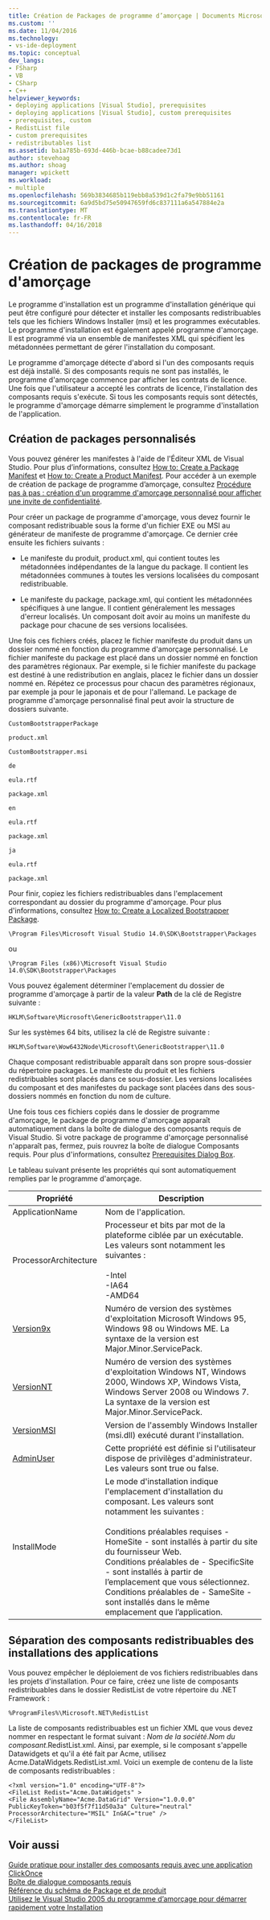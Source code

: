```yaml
---
title: Création de Packages de programme d’amorçage | Documents Microsoft
ms.custom: ''
ms.date: 11/04/2016
ms.technology:
- vs-ide-deployment
ms.topic: conceptual
dev_langs:
- FSharp
- VB
- CSharp
- C++
helpviewer_keywords:
- deploying applications [Visual Studio], prerequisites
- deploying applications [Visual Studio], custom prerequisites
- prerequisites, custom
- RedistList file
- custom prerequisites
- redistributables list
ms.assetid: ba1a785b-693d-446b-bcae-b88cadee73d1
author: stevehoag
ms.author: shoag
manager: wpickett
ms.workload:
- multiple
ms.openlocfilehash: 569b3834685b119ebb8a539d1c2fa79e9bb51161
ms.sourcegitcommit: 6a9d5bd75e50947659fd6c837111a6a547884e2a
ms.translationtype: MT
ms.contentlocale: fr-FR
ms.lasthandoff: 04/16/2018
---
```

# <a name="creating-bootstrapper-packages"></a>Création de packages de programme d'amorçage
Le programme d'installation est un programme d'installation générique qui peut être configuré pour détecter et installer les composants redistribuables tels que les fichiers Windows Installer (msi) et les programmes exécutables. Le programme d'installation est également appelé programme d'amorçage. Il est programmé via un ensemble de manifestes XML qui spécifient les métadonnées permettant de gérer l'installation du composant.  
  
 Le programme d'amorçage détecte d'abord si l'un des composants requis est déjà installé. Si des composants requis ne sont pas installés, le programme d'amorçage commence par afficher les contrats de licence. Une fois que l'utilisateur a accepté les contrats de licence, l'installation des composants requis s'exécute. Si tous les composants requis sont détectés, le programme d'amorçage démarre simplement le programme d'installation de l'application.  
  
## <a name="creating-custom-packages"></a>Création de packages personnalisés  
 Vous pouvez générer les manifestes à l'aide de l'Éditeur XML de Visual Studio. Pour plus d’informations, consultez [How to: Create a Package Manifest](../deployment/how-to-create-a-package-manifest.md) et [How to: Create a Product Manifest](../deployment/how-to-create-a-product-manifest.md). Pour accéder à un exemple de création de package de programme d’amorçage, consultez [Procédure pas à pas : création d'un programme d'amorçage personnalisé pour afficher une invite de confidentialité](../deployment/walkthrough-creating-a-custom-bootstrapper-to-show-a-privacy-prompt.md).  
  
 Pour créer un package de programme d'amorçage, vous devez fournir le composant redistribuable sous la forme d'un fichier EXE ou MSI au générateur de manifeste de programme d'amorçage. Ce dernier crée ensuite les fichiers suivants :  
  
-   Le manifeste du produit, product.xml, qui contient toutes les métadonnées indépendantes de la langue du package. Il contient les métadonnées communes à toutes les versions localisées du composant redistribuable.  
  
-   Le manifeste du package, package.xml, qui contient les métadonnées spécifiques à une langue. Il contient généralement les messages d'erreur localisés. Un composant doit avoir au moins un manifeste du package pour chacune de ses versions localisées.  
  
 Une fois ces fichiers créés, placez le fichier manifeste du produit dans un dossier nommé en fonction du programme d'amorçage personnalisé. Le fichier manifeste du package est placé dans un dossier nommé en fonction des paramètres régionaux. Par exemple, si le fichier manifeste du package est destiné à une redistribution en anglais, placez le fichier dans un dossier nommé en. Répétez ce processus pour chacun des paramètres régionaux, par exemple ja pour le japonais et de pour l'allemand. Le package de programme d'amorçage personnalisé final peut avoir la structure de dossiers suivante.  
  
 `CustomBootstrapperPackage`  
  
 `product.xml`  
  
 `CustomBootstrapper.msi`  
  
 `de`  
  
 `eula.rtf`  
  
 `package.xml`  
  
 `en`  
  
 `eula.rtf`  
  
 `package.xml`  
  
 `ja`  
  
 `eula.rtf`  
  
 `package.xml`  
  
 Pour finir, copiez les fichiers redistribuables dans l'emplacement correspondant au dossier du programme d'amorçage. Pour plus d'informations, consultez [How to: Create a Localized Bootstrapper Package](../deployment/how-to-create-a-localized-bootstrapper-package.md).  
  
```  
\Program Files\Microsoft Visual Studio 14.0\SDK\Bootstrapper\Packages  
```  
  
 ou  
  
```  
\Program Files (x86)\Microsoft Visual Studio 14.0\SDK\Bootstrapper\Packages  
```  
  
 Vous pouvez également déterminer l'emplacement du dossier de programme d'amorçage à partir de la valeur **Path** de la clé de Registre suivante :  
  
```  
HKLM\Software\Microsoft\GenericBootstrapper\11.0  
```  
  
 Sur les systèmes 64 bits, utilisez la clé de Registre suivante :  
  
```  
HKLM\Software\Wow6432Node\Microsoft\GenericBootstrapper\11.0  
```  
  
 Chaque composant redistribuable apparaît dans son propre sous-dossier du répertoire packages. Le manifeste du produit et les fichiers redistribuables sont placés dans ce sous-dossier. Les versions localisées du composant et des manifestes du package sont placées dans des sous-dossiers nommés en fonction du nom de culture.  
  
 Une fois tous ces fichiers copiés dans le dossier de programme d'amorçage, le package de programme d'amorçage apparaît automatiquement dans la boîte de dialogue des composants requis de Visual Studio. Si votre package de programme d'amorçage personnalisé n'apparaît pas, fermez, puis rouvrez la boîte de dialogue Composants requis. Pour plus d'informations, consultez [Prerequisites Dialog Box](../ide/reference/prerequisites-dialog-box.md).  
  
 Le tableau suivant présente les propriétés qui sont automatiquement remplies par le programme d'amorçage.  
  
|Propriété|Description|  
|--------------|-----------------|  
|ApplicationName|Nom de l'application.|  
|ProcessorArchitecture|Processeur et bits par mot de la plateforme ciblée par un exécutable. Les valeurs sont notamment les suivantes :<br /><br /> -Intel<br />-IA64<br />-AMD64|  
|[Version9x](https://msdn.microsoft.com/en-us/library/aa372490\(v=vs.140\).aspx)|Numéro de version des systèmes d'exploitation Microsoft Windows 95, Windows 98 ou Windows ME. La syntaxe de la version est Major.Minor.ServicePack.|  
|[VersionNT](https://msdn.microsoft.com/en-us/library/aa372495\(v=vs.140\).xaspx)|Numéro de version des systèmes d'exploitation Windows NT, Windows 2000, Windows XP, Windows Vista, Windows Server 2008 ou Windows 7. La syntaxe de la version est Major.Minor.ServicePack.|  
|[VersionMSI](https://msdn.microsoft.com/en-us/library/aa372493\(v=vs.140\).aspx)|Version de l'assembly Windows Installer (msi.dll) exécuté durant l'installation.|  
|[AdminUser](https://msdn.microsoft.com/en-us/library/aa367545\(v=vs.140\).aspx)|Cette propriété est définie si l'utilisateur dispose de privilèges d'administrateur. Les valeurs sont true ou false.|  
|InstallMode|Le mode d'installation indique l'emplacement d'installation du composant. Les valeurs sont notamment les suivantes :<br /><br /> Conditions préalables requises - HomeSite - sont installés à partir du site du fournisseur Web.<br />Conditions préalables de - SpecificSite - sont installés à partir de l’emplacement que vous sélectionnez.<br />Conditions préalables de - SameSite - sont installés dans le même emplacement que l’application.|  
  
## <a name="separating-redistributables-from-application-installations"></a>Séparation des composants redistribuables des installations des applications  
 Vous pouvez empêcher le déploiement de vos fichiers redistribuables dans les projets d'installation. Pour ce faire, créez une liste de composants redistribuables dans le dossier RedistList de votre répertoire du .NET Framework :  
  
 `%ProgramFiles%\Microsoft.NET\RedistList`  
  
 La liste de composants redistribuables est un fichier XML que vous devez nommer en respectant le format suivant : *Nom de la société*.*Nom du composant*.RedistList.xml. Ainsi, par exemple, si le composant s'appelle Datawidgets et qu'il a été fait par Acme, utilisez Acme.DataWidgets.RedistList.xml. Voici un exemple de contenu de la liste de composants redistribuables :  
  
```  
<?xml version="1.0" encoding="UTF-8"?>  
<FileList Redist="Acme.DataWidgets" >  
<File AssemblyName="Acme.DataGrid" Version="1.0.0.0" PublicKeyToken="b03f5f7f11d50a3a" Culture="neutral" ProcessorArchitecture="MSIL" InGAC="true" />  
</FileList>  
```  
  
## <a name="see-also"></a>Voir aussi  
 [Guide pratique pour installer des composants requis avec une application ClickOnce](../deployment/how-to-install-prerequisites-with-a-clickonce-application.md)   
 [Boîte de dialogue composants requis](../ide/reference/prerequisites-dialog-box.md)   
 [Référence du schéma de Package et de produit](../deployment/product-and-package-schema-reference.md)   
 [Utilisez le Visual Studio 2005 du programme d’amorçage pour démarrer rapidement votre Installation](http://go.microsoft.com/fwlink/?LinkId=107537)